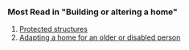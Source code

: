 ###  Most Read in "Building or altering a home"

  1. [ Protected structures ](/en/housing/building-or-altering-a-home/protected-structures/)
  2. [ Adapting a home for an older or disabled person ](/en/housing/building-or-altering-a-home/adapting-a-home-for-an-older-or-disabled-person/)
